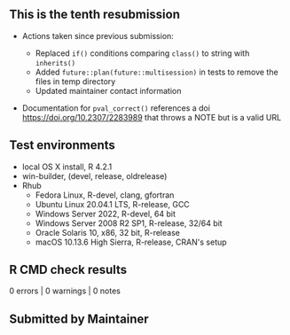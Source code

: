 ## This is the tenth resubmission

* Actions taken since previous submission:
  * Replaced `if()` conditions comparing `class()` to string with `inherits()`
  * Added `future::plan(future::multisession)` in tests to remove the files in temp directory
  * Updated maintainer contact information

* Documentation for `pval_correct()` references a doi <https://doi.org/10.2307/2283989> that throws a NOTE but is a valid URL
  
## Test environments
* local OS X install, R 4.2.1
* win-builder, (devel, release, oldrelease)
* Rhub
  * Fedora Linux, R-devel, clang, gfortran
  * Ubuntu Linux 20.04.1 LTS, R-release, GCC
  * Windows Server 2022, R-devel, 64 bit
  * Windows Server 2008 R2 SP1, R-release, 32/64 bit
  * Oracle Solaris 10, x86, 32 bit, R-release
  * macOS 10.13.6 High Sierra, R-release, CRAN's setup

## R CMD check results
0 errors | 0 warnings | 0 notes

## Submitted by Maintainer